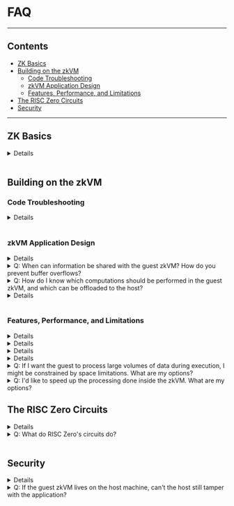 # FAQ

---

## Contents

- [ZK Basics](#zk-basics)
- [Building on the zkVM](#building-on-the-zkvm)
  - [Code Troubleshooting](#code-troubleshooting)
  - [zkVM Application Design](#zkvm-application-design)
  - [Features, Performance, and Limitations](#features-performance-and-limitations)
- [The RISC Zero Circuits](#the-risc-zero-circuits)
- [Security](#security)

---

## ZK Basics

<a class="anchor" id="zkp" />

<details closed>
  <summary>
    Q: What is a zero-knowledge proof?
  </summary>

  A zero-knowledge proof (or ZKP) is <a href="https://en.wikipedia.org/wiki/Zero-knowledge_proof">"a method by which one party (the prover) can prove to another party (the verifier) that a given statement is true \[without] conveying any additional information"</a>.
  RISC Zero's zkVM makes it easy to produce ZKPs to prove the correct execution of arbitrary code. <br />

  <br />

  When Alice executes code inside the zkVM, Alice gets back a <a href="https://dev.risczero.com/terminology#receipt">receipt</a>.
  Alice can pass the receipt to Bob, who can then <a href="https://dev.risczero.com/terminology#verify">verify</a> the receipt.

  <br />

  <br />

  By verifying the receipt, Bob can confirm that the expected code executed and produced the asserted results.
  Any inputs Alice passes to the program during execution will be private unless Alice chooses to share them.
</details>

<br />

## Building on the zkVM

### Code Troubleshooting

<a class="anchor" id="build-errors" />

<details closed>
  <summary>
    Q: I'm running into build errors. Where should I look for help?
  </summary>

  A: Some known issues and workarounds are tracked on GitHub under the <a href="https://github.com/risc0/risc0/issues?q=is%3Aissue+is%3Aopen+label%3A%22rust+guest+workarounds%22">"rust guest workarounds"</a> tag.
  If you can't find your problem here you can open a <a href="https://github.com/risc0/risc0/issues">new issue</a> or reach out to us on <a href="https://discord.gg/risczero">Discord</a>.
</details>

<br />

### zkVM Application Design

<a class="anchor" id="using-receipts" />

<details closed>
  <summary>
    Q:
    What do I do with the receipt once I've created it?
  </summary>

  A:
  After Alice creates a <a href="https://dev.risczero.com/terminology#receipt">receipt</a>, she'll typically pass it to Bob who will want to <a href="https://dev.risczero.com/terminology#verify">verify</a> its authenticity.
  At a minimum, Bob will need access to the <a href="https://dev.risczero.com/terminology#image-id">ImageID</a> of the expected program.
  For most cases, Bob will want to know what code was run, and will therefore also want the <a href="https://dev.risczero.com/terminology#elf-binary">ELF file</a> or the source code that generated it.
  Bob can verify the receipt was created by this code by constructing the <a href="https://dev.risczero.com/terminology#image-id">ImageID</a> from the given ELF file and using it for verification. <br />

  <br />

  In our <a href="https://github.com/risc0/risc0/tree/v0.18.0/examples">examples</a>, the receipt is generated and verified within the same program, but typically the receipt will be passed to a third party for verification.
</details>

<a class="anchor" id="io-buffer-overflows" />

<details closed>
  <summary>
    Q:  When can information be shared with the guest zkVM? How do you prevent buffer overflows?
  </summary>

  A:
  Data can be sent during program execution from the host to the guest via a memory map.
  The host-writeable memory is write-once, meaning that adjacent memory regions cannot be overwritten and executed.
</details>

<a class="anchor" id="what-should-guest-do" />

<details closed>
  <summary>
    Q:
    How do I know which computations should be performed in the guest zkVM, and which can be offloaded to the host?
  </summary>

  A: If you don't need to perform a computation securely, if others don't rely on it, and if it doesn't produce outputs that others rely on, it can probably be performed outside of the zkVM. <br />

  <br />

  However, consider that code run in the RISC Zero zkVM can be shown to behave as expected even on a host that is entirely untrusted.
  To get the most value out of this guarantee, we recommend dividing the computational labor with an untrusted host in mind.
  That is, other parties should not need to trust the host's output or operations in order to benefit from the work done in the zkVM.
</details>

<details closed>
  <a class="anchor" id="image-id" />

  <summary>
    Q:
    What exactly is the ImageID of a zkVM application?
  </summary>

  A: The ImageID is a unique identifier given to a zkVM application. It cryptographically relates the application binary (ELF) to its produced receipts. This bound is a critical security property that ensures applications run unaltered.

  Specifically, the ImageID is a Merklization of the initial zkVM memory state, or MemoryImage, produced when the zkVM loads the application binary. The memory state is hashed to produce a single deterministic value via a pure function resembling:

  ```rust ignore
  fn compute_image_id(used_elf_pages, page_size, page_table_addr, pc) -> ImageID
  ```

  Note: Only the loaded parts of the application binary, `used_elf_pages,` are utilized to calculate the ImageID. Consequently, the hashing does not include elements of a compiled binary that do not affect program meaning, e.g., debug information and timestamps.

  As a consequence, _functionally equivalent_ binaries, from the zkVM perspective, will result in identical ImageIDs. However, the compiled binaries (ELFs) may be bitwise different if hashed directly from disk. _This does not affect the zkVM security model._
</details>

<br />

### Features, Performance, and Limitations

<a class="anchor" id="benchmarks" />

<details closed>
  <summary>
    Q: Are performance benchmarks available?
  </summary>

  A: Yes. We have a <a href="https://benchmarks.risczero.com/">benchmarks website</a>, and you can also generate your own benchmarks. More details are available on the <a href="https://dev.risczero.com/zkvm/benchmarks">benchmarks page</a>.
</details>

<a class="anchor" id="language-support" />

<details closed>
  <summary>
    Q: What languages can I use to develop zkVM applications?
  </summary>

  A: We recommend Rust for writing zkVM applications.
  Although technically the zkVM can execute any RISC-V code, we only have documentation and API support for Rust development.
  Development in C++ is also possible, but proceed at your own risk.
  You can reference the <a href="https://github.com/risc0/risc0/tree/v0.11.0/examples/cpp">examples in C++</a> that were included in the 0.11 release, although we've made substantial changes since that release, and we're available to answer questions on <a href="https://discord.gg/risczero"> Discord</a> as needed.
</details>

<a class="anchor" id="max-length" />

<details closed>
  <summary>
    Q: What is the maximum execution length for a program running on the zkVM?
  </summary>

  A: Since we added support for <a href="https://www.risczero.com/news/continuations"> continuations</a>, the execution length can be very large.
  So far, we've made proofs for executions that exceed 4 billion cycles, and there's plenty of room to expand that further.
</details>

<a class="anchor" id="rust-crate" />

<details closed>
  <summary>
    Q: I have a specific Rust crate I'd like to use. Will it work inside the zkVM?
  </summary>

  A: Each night, we check the top 1000 Rust crates for zkVM compatibility.
  You can see the results <a href="https://reports.risczero.com/crates-validation"> here</a>.
  As of this writing, 71% of the top 1000 Rust crates work inside the zkVM. <br />

  <br />

  If the crate you'd like to use isn't working, there may be a workaround <a href="https://github.com/risc0/risc0/issues?q=is%3Aissue+is%3Aopen+label%3A%22rust+guest+workarounds%22">here</a>.
  If there's not already a workaround, please <a href="https://github.com/risc0/risc0/issues/new">open an issue</a> or reach out on <a href="https://discord.gg/risczero">Discord.</a>
</details>

<a class="anchor" id="large-data" />

<details closed>
  <summary>
    Q:
    If I want the guest to process large volumes of data during execution, I might be constrained by space limitations. What are my options?
  </summary>

  A:
  If data is loaded from the host to restrict guest program size, the most significant limitation on zkVM data processing is a constraint on instruction cycles.
  Loading data into the guest costs instruction cycles, as does data processing.

  There are workarounds for data limitations if the data is only included to ensure that its integrity becomes part of the proof of computation.
  If the data can be processed externally and simply needs to be verifiably unchanged, consider processing data externally and sending the guest a Merkle proof or (if no processing is needed) generating a SHA of a large dataset.

  In the future, we plan to lift these processing limitations using continuations and recursion.
</details>

<a class="anchor" id="acceleration" />

<details closed>
  <summary>
    Q:
    I'd like to speed up the processing done inside the zkVM. What are my options?
  </summary>

  A:
  For cryptographic operations, it is possible to build 'accelerator' circuits such as our implementation of SHA256.
  Fast cryptography is sufficient to support many 'DeFi' applications.
  For many other applications, it is possible to perform most computation on the host (outside the zkVM) and then verify the results in the zkVM.
</details>

## The RISC Zero Circuits

<a class="anchor" id="dont-write-circuits" />

<details closed>
  <summary>
    Q: Do I need to write a ZK circuit to build on RISC Zero?
  </summary>

  A: No!
  We take care of the circuit building so that you can focus on building applications.
  Everything you'll need to build is outlined in the <a href="https://dev.risczero.com/zkvm">zkVM docs</a> and the <a href="https://dev.risczero.com/bonsai">Bonsai docs</a>.
</details>

<a class="anchor" id="circuits" />

<details closed>
  <summary>
    Q: What do RISC Zero's circuits do?
  </summary>

  RISC Zero has three circuits: one that executes RISC-V code, one that's used for recursion, and one that is used for a STARK-to-SNARK conversion.

  - The RISC-V circuit receives an ELF binary file as a public input and private inputs from the host; the output of the RISC-V circuit is a receipt.
  - The recursion circuit is specialized to prove the verification of RISC Zero receipts; this circuit is used in order to compress many RISC Zero receipts into a single receipt.
  - The STARK-to-SNARK circuit is used to translate a STARK proof into a SNARK proof, which enables on-chain verification.
</details>

<br />

## Security

<a class="anchor" id="image-id-security" />

<details closed>
  <summary>
    Q:
    How can we use the ImageID to determine if an application is altered before execution?
  </summary>

  A: The ImageID is determined from an application's compiled binary (ELF),  explained in detail <a href="https://dev.risczero.com/faq#image-id">above.</a>

  Someone wishing to confirm that a receipt corresponds to specific Rust source code can locally reproduce a binary targeting the RISC Zero zkVM using our reproducible build tool and verify that the resulting ImageID matches the ImageID in the receipt.

  For example, building our [builtin zkVM test functions](https://github.com/risc0/risc0/tree/main/risc0/zkvm/methods/guest):

  ```bash
  cargo risczero build --manifest-path risc0/zkvm/methods/guest/Cargo.toml
  ```

  will produce similar output to:

  ```bash
  ELFs ready at:
  ImageID: 417778745b43c82a20db33a55c2b1d6e0805e0fa7eec80c9654e7321121e97af - "target/riscv-guest/riscv32im-risc0-zkvm-elf/docker/risc0_zkvm_methods_guest/multi_test"
  ImageID: c7c399c25ecf26b79e987ed060efce1f0836a594ad1059b138b6ed2f123dad38 - "target/riscv-guest/riscv32im-risc0-zkvm-elf/docker/risc0_zkvm_methods_guest/hello_commit"
  ImageID: a51a4b747f18b7e5f36a016bdd6f885e8293dbfca2759d6667a6df8edd5f2489 - "target/riscv-guest/riscv32im-risc0-zkvm-elf/docker/risc0_zkvm_methods_guest/slice_io"
  ```

  These ImageIDs will stay consistent across all builds due to a containerized process working together with Cargo working norms. You can find more about our reproducible builds and how we test them in this [pull request.](https://github.com/risc0/risc0/pull/799)
</details>

<a class="anchor" id="tampering-with-code" />

<details closed>
  <summary>
    Q: If the guest zkVM lives on the host machine, can't the host still tamper with the application?
  </summary>

  A: Like other zk-STARKs, RISC Zero's implementation makes it cryptographically infeasible to generate an invalid receipt:

  - If the binary is modified, then the receipt's seal will not match the ImageID of the expected binary.
  - If the execution is modified, then the execution trace will be invalid.
  - If the output is modified, then the journal's hash will not match the hash recorded in the receipt.
</details>
